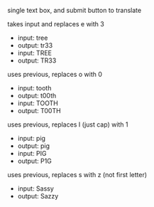 single text box, and submit button to translate

takes input and replaces e with 3
- input: tree
- output: tr33
- input: TREE
- output: TR33

uses previous, replaces o with 0
- input: tooth
- output: t00th
- input: TOOTH
- output: T00TH

uses previous, replaces I (just cap) with 1
- input: pig
- output: pig
- input: PIG
- output: P1G

uses previous, replaces s with z (not first letter)
- input: Sassy
- output: Sazzy
